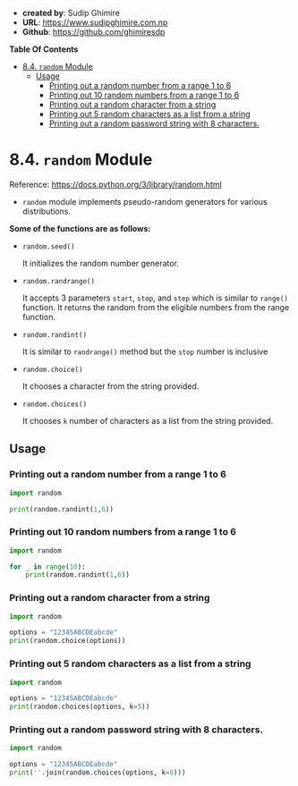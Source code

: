 - **created by**: Sudip Ghimire
- **URL**: https://www.sudipghimire.com.np
- **Github**: https://github.com/ghimiresdp

**Table Of Contents**
- [8.4. `random` Module](#84-random-module)
  - [Usage](#usage)
    - [Printing out a random number from a range 1 to 6](#printing-out-a-random-number-from-a-range-1-to-6)
    - [Printing out 10 random numbers from a range 1 to 6](#printing-out-10-random-numbers-from-a-range-1-to-6)
    - [Printing out a random character from a string](#printing-out-a-random-character-from-a-string)
    - [Printing out 5 random characters as a list from a string](#printing-out-5-random-characters-as-a-list-from-a-string)
    - [Printing out a random password string with 8 characters.](#printing-out-a-random-password-string-with-8-characters)

# 8.4. `random` Module

Reference: https://docs.python.org/3/library/random.html

- `random` module implements pseudo-random generators for various distributions.

**Some of the functions are as follows:**
- `random.seed()`

  It initializes the random number generator.

- `random.randrange()`

  It accepts 3 parameters `start`, `stop`, and `step` which is similar to `range()` function. It returns the random from the eligible numbers from the range function.

- `random.randint()`

  It is similar to `randrange()` method but the `stop` number is inclusive

- `random.choice()`

  It chooses a character from the string provided.

- `random.choices()`

  It chooses `k` number of characters as a list from the string provided.


## Usage

### Printing out a random number from a range 1 to 6
```python
import random

print(random.randint(1,6))
```

### Printing out 10 random numbers from a range 1 to 6

```python
import random

for _ in range(10):
    print(random.randint(1,6))
```


### Printing out a random character from a string

```python
import random

options = "12345ABCDEabcde"
print(random.choice(options))
```


### Printing out 5 random characters as a list from a string

```python
import random

options = "12345ABCDEabcde"
print(random.choices(options, k=5))
```



### Printing out a random password string with 8 characters.

```python
import random

options = "12345ABCDEabcde"
print(''.join(random.choices(options, k=8)))
```
